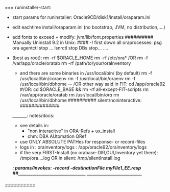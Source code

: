 === runinstaller-start:
- start params for runinstaller: Oracle9CD/disk1/install/oraparam.ini
- edit eachtime install/oraparam.ini (no bootstrap, JVM, no distribution,....)
- add fonts to exceed + modify: jvm/lib/font.properties
########## Manually Uninstall 9.2 in Unix: ####
-! first down all oraprocesses:
	psg ora
	agentctl stop ...
	lsnrctl stop
	DBs stop...
	....
- (best as root):
	rm -rf $ORACLE_HOME
	rm -rf /etc/ora*   /OR rm -f /var/app/oracle/oratab
	rm -rf /path/to/your/oraInventory
	- and there are some binaries in /usr/local/bin/ (by default)
	rm -f /usr/local/bin/coraenv
	rm -f /usr/local/bin/oraenv
	rm -f /usr/local/bin/dbhome
-- /OR other way said in FIT:
cd /app/oracle92   #/OR:  cd $ORACLE_BASE
	&& rm -rf all-except-FIT-scripts
	rm /var/app/oracle/oratab
	rm /usr/local/bin/*ora*
	rm /usr/local/bin/dbhome
########## silent/noninteractive: ##############

	_______:  notes/docs:
	- see details in:
		- "non interacitve" in ORA-Refs + ux_install
		- chm: DBA AUtomation QRef
	- use ONLY ABSOLUTE PATHes for response- or record-files
	- logs in : oraInventory/logs : /app/oracle92/oraInventory/logs
	- if the very FIRST-Install (no orabase-DIR,OUI,Inventory yet there): /tmp/ora....log   OR in silent:  /tmp/silentInstall.log

	_______:  params/invokes:
	-record  -destinationFile myFile1_EE.resp
##________________________________________  ___________________________


#####  ==========  
